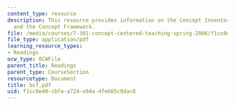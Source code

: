 ```yaml
---
content_type: resource
description: This resource provides information on the Concept Inventory, MIT BCF
  and the Concept Framework.
file: /media/courses/7-391-concept-centered-teaching-spring-2006/f1cc0e40cbfaa724e84a4fe665c9dac8_bcf.pdf
file_type: application/pdf
learning_resource_types:
- Readings
ocw_type: OCWFile
parent_title: Readings
parent_type: CourseSection
resourcetype: Document
title: bcf.pdf
uid: f1cc0e40-cbfa-a724-e84a-4fe665c9dac8
---
```

